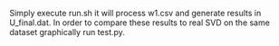 Simply execute run.sh it will process w1.csv and generate results in
U_final.dat. In order to compare these results to real SVD on the same
dataset graphically run test.py.

